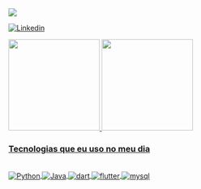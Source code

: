 <picture>
  <source media="(prefers-color-scheme: dark)" srcset="https://readme-typing-svg.demolab.com/?font=Kanit&size=23&duration=2500&pause=1000&repeat=false&lines=Ol%C3%A1%2C+eu+sou+o+Matheus+Araújo&color=FFFFFF" />
  <img src="https://readme-typing-svg.demolab.com/?font=Kanit&size=23&duration=2500&pause=1000&repeat=false&lines=Ol%C3%A1%2C+eu+sou+o+Matheus+Araújo&color=000000" />
</picture>

[![Linkedin](https://img.shields.io/badge/LinkedIn-0077B5?style=for-the-badge&logo=linkedin&logoColor=white)](https://www.linkedin.com/in/matheus-araújo-b9418b1b8/)

<div>
  <a href="https://github.com/matheusaraujoc">
  <img height="180em" src="https://github-readme-stats.vercel.app/api?username=matheusaraujoc&show_icons=true&theme=github_dark&locale=pt-br"/>
  <img height="180em" src="https://github-readme-stats.vercel.app/api/top-langs/?username=matheusaraujoc&layout=compact&theme=github_dark&locale=pt-br"/>
</div>

### Tecnologias que eu uso no meu dia

<div style="display: inline_block"><br/>
    <img align="center" alt="Python" src="https://img.shields.io/badge/Python-3776AB?style=for-the-badge&logo=python&logoColor=white" />
    <img align="center" alt="Java" src="https://img.shields.io/badge/Java-ED8B00?style=for-the-badge&logo=openjdk&logoColor=white" />
    <img align="center" alt="dart" src="https://img.shields.io/badge/Dart-0175C2?style=for-the-badge&logo=dart&logoColor=white" />
    <img align="center" alt="flutter" src="https://img.shields.io/badge/Flutter-02569B?style=for-the-badge&logo=flutter&logoColor=white" />
    <img align="center" alt="mysql" src="https://img.shields.io/badge/MySQL-00000F?style=for-the-badge&logo=mysql&logoColor=white" />
</div>
